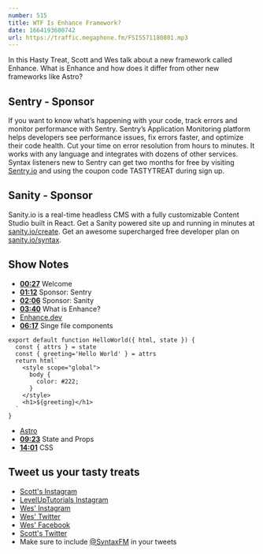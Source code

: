```yaml
---
number: 515
title: WTF Is Enhance Framework?
date: 1664193600742
url: https://traffic.megaphone.fm/FSI5571180801.mp3
---
```


In this Hasty Treat, Scott and Wes talk about a new framework called Enhance. What is Enhance and how does it differ from other new frameworks like Astro?

## Sentry - Sponsor

If you want to know what’s happening with your code, track errors and monitor performance with Sentry. Sentry’s Application Monitoring platform helps developers see performance issues, fix errors faster, and optimize their code health. Cut your time on error resolution from hours to minutes. It works with any language and integrates with dozens of other services. Syntax listeners new to Sentry can get two months for  free by visiting [Sentry.io](https://sentry.io) and using the coupon code TASTYTREAT during sign up.

## Sanity - Sponsor

Sanity.io is a real-time headless CMS with a fully customizable Content Studio built in React. Get a Sanity powered site up and running in minutes at [sanity.io/create](https://www.sanity.io/create). Get an awesome supercharged free developer plan on [sanity.io/syntax](https://www.sanity.io/syntax).

## Show Notes

* **[00:27](#t=00:27)** Welcome
* **[01:12](#t=01:12)** Sponsor: Sentry
* **[02:06](#t=02:06)** Sponsor: Sanity
* **[03:40](#t=03:40)** What is Enhance?
* [Enhance.dev](https://enhance.dev/)
* **[06:17](#t=06:17)** Singe file components

```
export default function HelloWorld({ html, state }) {
  const { attrs } = state
  const { greeting='Hello World' } = attrs
  return html`
    <style scope="global">
      body {
        color: #222;
      }
    </style>
    <h1>${greeting}</h1>
  `
}
```

* [Astro](https://astro.build)
* **[09:23](#t=09:23)** State and Props
* **[14:01](#t=14:01)** CSS

## Tweet us your tasty treats

* [Scott's Instagram](https://www.instagram.com/stolinski/)
* [LevelUpTutorials Instagram](https://www.instagram.com/LevelUpTutorials/)
* [Wes' Instagram](https://www.instagram.com/wesbos/)
* [Wes' Twitter](https://twitter.com/wesbos)
* [Wes' Facebook](https://www.facebook.com/wesbos.developer)
* [Scott's Twitter](https://twitter.com/stolinski)
* Make sure to include [@SyntaxFM](https://twitter.com/SyntaxFM) in your tweets

